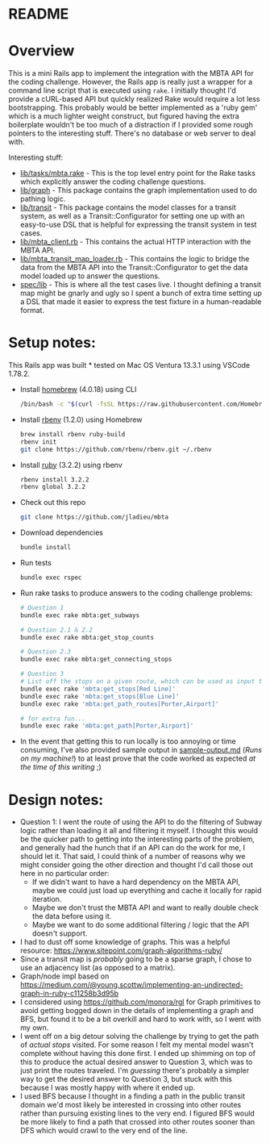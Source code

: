 # README

# Overview
This is a mini Rails app to implement the integration with the MBTA API for the coding challenge.  However, the Rails app is really just a wrapper for a command line script that is executed using `rake`.  I initially thought I'd provide a cURL-based API but quickly realized Rake would require a lot less bootstrapping.  This probably would be better implemented as a 'ruby gem' which is a much lighter weight construct, but figured having the extra boilerplate wouldn't be too much of a distraction if I provided some rough pointers to the interesting stuff.  There's no database or web server to deal with.

Interesting stuff:
- [lib/tasks/mbta.rake](lib/tasks/mbta.rake) - This is the top level entry point for the Rake tasks which explicitly answer the coding challenge questions.
- [lib/graph](lib/graph) - This package contains the graph implementation used to do pathing logic.
- [lib/transit](lib/transit) - This package contains the model classes for a transit system, as well as a Transit::Configurator for setting one up with an easy-to-use DSL that is helpful for expressing the transit system in test cases.
- [lib/mbta_client.rb](lib/mbta_client.rb) - This contains the actual HTTP interaction with the MBTA API.
- [lib/mbta_transit_map_loader.rb](lib/mbta_transit_map_loader.rb) - This contains the logic to bridge the data from the MBTA API into the Transit::Configurator to get the data model loaded up to answer the questions.
- [spec/lib](spec/lib) - This is where all the test cases live.  I thought defining a transit map might be gnarly and ugly so I spent a bunch of extra time setting up a DSL that made it easier to express the test fixture in a human-readable format.

# Setup notes:
This Rails app was built * tested on Mac OS Ventura 13.3.1 using VSCode 1.78.2.

- Install [homebrew](https://brew.sh/) (4.0.18) using CLI
  ```bash
  /bin/bash -c "$(curl -fsSL https://raw.githubusercontent.com/Homebrew/install/HEAD/install.sh)"
  ```
- Install [rbenv](https://github.com/rbenv/rbenv) (1.2.0) using Homebrew
  ```bash
  brew install rbenv ruby-build
  rbenv init
  git clone https://github.com/rbenv/rbenv.git ~/.rbenv
  ```
- Install [ruby](https://www.ruby-lang.org/en/) (3.2.2) using rbenv
  ```bash
  rbenv install 3.2.2
  rbenv global 3.2.2
  ```
- Check out this repo
  ```bash
  git clone https://github.com/jladieu/mbta
  ```
- Download dependencies
  ```bash
  bundle install
  ```
- Run tests
  ```bash
  bundle exec rspec
  ```
- Run rake tasks to produce answers to the coding challenge problems:
  ```bash
  # Question 1
  bundle exec rake mbta:get_subways

  # Question 2.1 & 2.2
  bundle exec rake mbta:get_stop_counts

  # Question 2.3
  bundle exec rake mbta:get_connecting_stops

  # Question 3
  # List off the stops on a given route, which can be used as input to the get_path task
  bundle exec rake 'mbta:get_stops[Red Line]'
  bundle exec rake 'mbta:get_stops[Blue Line]'
  bundle exec rake 'mbta:get_path_routes[Porter,Airport]'

  # for extra fun...
  bundle exec rake 'mbta:get_path[Porter,Airport]'
  ```
- In the event that getting this to run locally is too annoying or time consuming, I've also provided sample output in [sample-output.md](sample-output.md) (_Runs on my machine!_) to at least prove that the code worked as expected _at the time of this writing_ ;)

# Design notes:
- Question 1: I went the route of using the API to do the filtering of Subway logic rather than loading it all and filtering it myself.  I thought this would be the quicker path to getting into the interesting parts of the problem, and generally had the hunch that if an API can do the work for me, I should let it.  That said, I could think of a number of reasons why we might consider going the other direction and thought I'd call those out here in no particular order:
  - If we didn't want to have a hard dependency on the MBTA API, maybe we could just load up everything and cache it locally for rapid iteration.
  - Maybe we don't trust the MBTA API and want to really double check the data before using it.
  - Maybe we want to do some additional filtering / logic that the API doesn't support.
- I had to dust off some knowledge of graphs.  This was a helpful resource: https://www.sitepoint.com/graph-algorithms-ruby/
- Since a transit map is _probably_ going to be a sparse graph, I chose to use an adjacency list (as opposed to a matrix).
- Graph/node impl based on https://medium.com/@young.scottw/implementing-an-undirected-graph-in-ruby-c11258b3d95b
- I considered using https://github.com/monora/rgl for Graph primitives to avoid getting bogged down in the details of implementing a graph and BFS, but found it to be a bit overkill and hard to work with, so I went with my own.
- I went off on a big detour solving the challenge by trying to get the path of _actual stops_ visited.  For some reason I felt my mental model wasn't complete without having this done first.  I ended up shimming on top of this to produce the actual desired answer to Question 3, which was to just print the routes traveled.  I'm _guessing_ there's probably a simpler way to get the desired answer to Question 3, but stuck with this because I was mostly happy with where it ended up.
- I used BFS because I thought in a finding a path in the public transit domain we'd most likely be interested in crossing into other routes rather than pursuing existing lines to the very end.  I figured BFS would be more likely to find a path that crossed into other routes sooner than DFS which would crawl to the very end of the line.
